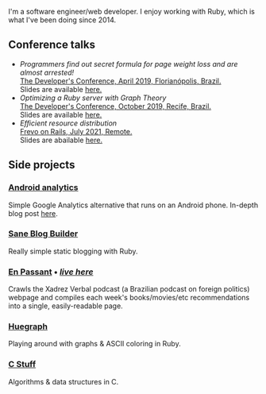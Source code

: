 I'm a software engineer/web developer. I enjoy working with Ruby, which is what I've been doing since 2014.

## Conference talks

*   _Programmers find out secret formula for page weight loss and are almost arrested!_<br>
    [The Developer's Conference, April 2019, Florianópolis, Brazil.](http://www.thedevelopersconference.com.br/tdc/2019/florianopolis/trilha-web-frontend)<br>
    Slides are available [here.](/assets/tdc-1.odp)<br>
*   _Optimizing a Ruby server with Graph Theory_ <br>
    [The Developer's Conference, October 2019, Recife, Brazil.](https://www.thedevelopersconference.com.br/tdc/2019/recife/trilha-design-de-codigo)<br>
    Slides are available [here.](/assets/tdc-2.odp)<br>
*   _Efficient resource distribution_<br>
    [Frevo on Rails, July 2021, Remote.](http://frevoonrails.com.br/posts,/events/2021/06/11/encontro-online-julho-2021/)<br>
    Slides are abailable [here.](https://docs.google.com/presentation/d/10Y1OHfy5Qd_HuxqCNTHtZOLO6OGmf2yFDo88CjUmTeE)<br>

## Side projects

### [Android analytics](https://github.com/lbrito1/android-analytics)
Simple Google Analytics alternative that runs on an Android phone. In-depth blog post [here](https://lbrito1.github.io/blog/2020/07/replacing_google_analytics_android.html).

### [Sane Blog Builder](https://github.com/lbrito1/sane-blog-builder)
Really simple static blogging with Ruby.

### [En Passant](https://github.com/lbrito1/enpassant) • [_live here_](https://lbrito1.github.io/enpassant)
Crawls the Xadrez Verbal podcast (a Brazilian podcast on foreign politics) webpage and compiles each week's books/movies/etc recommendations into a single, easily-readable page.

### [Huegraph](https://github.com/lbrito1/huegraph)
Playing around with graphs & ASCII coloring in Ruby.

### [C Stuff](https://github.com/lbrito1/cstuff)
Algorithms & data structures in C.

